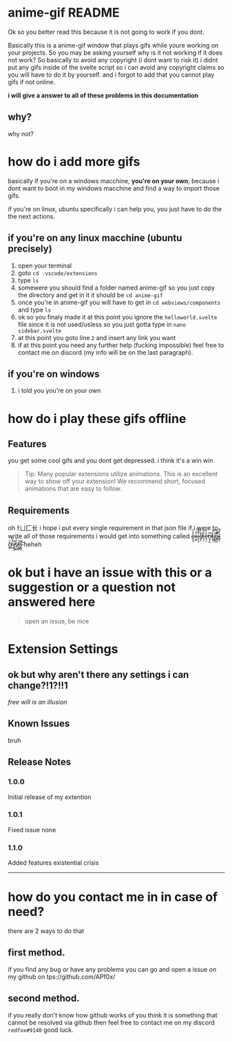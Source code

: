 # anime-gif README

Ok so you better read this because it is not going to work if you dont.

Basically this is a anime-gif window that plays gifs while youre working on your projects.
So you may be asking yourself why is it not working if it does not work?
So basically to avoid any copyright (i dont want to risk it) i didnt put any gifs inside of the svelte script so i can avoid any copyright claims so you will have to do it by yourself.
and i forgot to add that you cannot play gifs if not online.

**i will give a answer to all of these problems in this documentation**

## why?

why not?

# how do i add more gifs

basically if you're on a windows macchine, **you're on your own**, because i dont want to boot in my windows macchine and find a way to import those gifs.

if you're on linux, ubuntu specifically i can help you, you just have to do the the next actions.

## if you're on any linux macchine (ubuntu precisely)

1) open your terminal
2) goto `cd .vscode/extensions`
3) type `ls`
4) somewere you should find a folder named anime-gif so you just copy the directory and get in it it should be `cd anime-gif`
5) once you're in anime-gif you will have to get in `cd webviews/components` and type `ls`
6) ok so you finaly made it at this point you ignore the `helloworld.svelte` file since it is not used/usless so you just gotta type in `nano sidebar.svelte` 
7) at this point you goto line `2` and insert any link you want
8) if at this point you need any further help (fucking impossible) feel free to contact me on discord (my info will be on the last paragraph).

## if you're on windows 

1) i told you you're on your own


# how do i play these gifs offline




## Features

you get some cool gifs and you dont get depressed.
i think it's a win win
<!-- \!\[feature X\]\(images/feature-x.png\) -->

> Tip: Many popular extensions utilize animations. This is an excellent way to show off your extension! We recommend short, focused animations that are easy to follow.

## Requirements

oh ﾁㄩ⼕长 i hope i put every single requirement in that json file if i were to write all of those requirements i would get into something called e̴̢̼͉͒͒̾x̵̫͖͛͋̈́i̴̟͔̘͊͌̐s̸̙̟̽̾̒t̴͉͕͆̒͝e̵͉̠̠͒̔̕n̴̡̡̪̿̕̕t̴͓̙̐́͝ì̸͙͇̫͝͝a̴̻̺̫̿͑̚l̴͇͕̀͑͌ c̴̼͍̐͛̕r̴̪̠̈́͋̒i̸͖͚̞͆͘͘s̸̠̫̺͛̓̒i̵̡͇̙̕͘͝s̵͚̪̘̚͝ heheh

# ok but i have an issue with this or a suggestion or a question not answered here
>open an issue, be nice

# Extension Settings

## ok but why aren't there any settings i can change?!1?!!1

*free will is an illusion*

## Known Issues
bruh

## Release Notes

### 1.0.0

Initial release of my extention

### 1.0.1

Fixed issue none

### 1.1.0

Added features existential crisis

-----------------------------------------------------------------------------------------------------------

# how do you contact me in in case of need?
there are 2 ways to do that
## first method.
if you find any bug or have any problems you can go and open a issue on my github on tps://github.com/APf0x/ 

## second method.
if you really don't know how github works of you think it is something that cannot be resolved via github then feel free to contact me on my discord `redfox#9140` good luck.